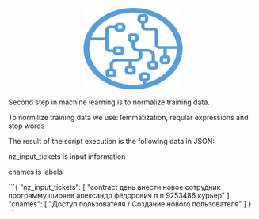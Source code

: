 <p align="center">
  <a href="http://projector.tensorflow.org/">
    <img src="./ml_logo.png" alt="Bootstrap logo" width="200" height="165">
 </a>
</p>

<p>Second step in machine learning is to normalize training data.</p>

<p>To normilize training data we use: lemmatization, reqular expressions and stop words</p>


<p>The result of the script execution is the following data in JSON: </p>
<p>nz_input_tickets is input information </p>
<p>cnames is labels </p>
```{
    "nz_input_tickets": [
        "contract день внести новое сотрудник программу ширяев александр фёдорович п п 9253486 курьер"
    ],
    "cnames": [
        "Доступ пользователя / Создание нового пользователя"
    ]
}
```
